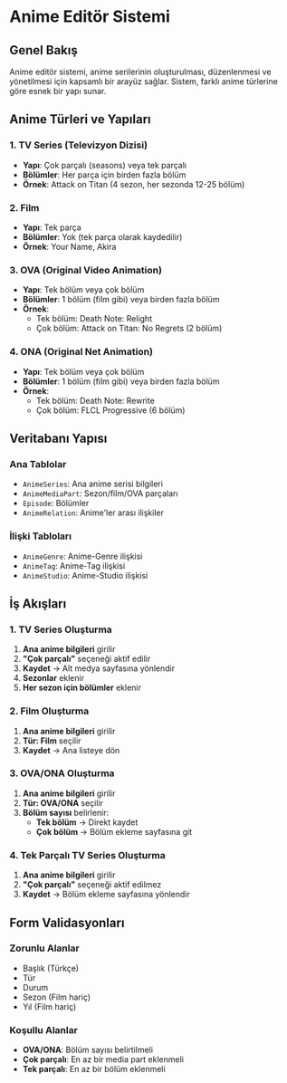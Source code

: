# Anime Editör Sistemi

## Genel Bakış

Anime editör sistemi, anime serilerinin oluşturulması, düzenlenmesi ve yönetilmesi için kapsamlı bir arayüz sağlar. Sistem, farklı anime türlerine göre esnek bir yapı sunar.

## Anime Türleri ve Yapıları

### 1. TV Series (Televizyon Dizisi)
- **Yapı**: Çok parçalı (seasons) veya tek parçalı
- **Bölümler**: Her parça için birden fazla bölüm
- **Örnek**: Attack on Titan (4 sezon, her sezonda 12-25 bölüm)

### 2. Film
- **Yapı**: Tek parça
- **Bölümler**: Yok (tek parça olarak kaydedilir)
- **Örnek**: Your Name, Akira

### 3. OVA (Original Video Animation)
- **Yapı**: Tek bölüm veya çok bölüm
- **Bölümler**: 1 bölüm (film gibi) veya birden fazla bölüm
- **Örnek**: 
  - Tek bölüm: Death Note: Relight
  - Çok bölüm: Attack on Titan: No Regrets (2 bölüm)

### 4. ONA (Original Net Animation)
- **Yapı**: Tek bölüm veya çok bölüm
- **Bölümler**: 1 bölüm (film gibi) veya birden fazla bölüm
- **Örnek**: 
  - Tek bölüm: Death Note: Rewrite
  - Çok bölüm: FLCL Progressive (6 bölüm)

## Veritabanı Yapısı

### Ana Tablolar
- `AnimeSeries`: Ana anime serisi bilgileri
- `AnimeMediaPart`: Sezon/film/OVA parçaları
- `Episode`: Bölümler
- `AnimeRelation`: Anime'ler arası ilişkiler

### İlişki Tabloları
- `AnimeGenre`: Anime-Genre ilişkisi
- `AnimeTag`: Anime-Tag ilişkisi
- `AnimeStudio`: Anime-Studio ilişkisi

## İş Akışları

### 1. TV Series Oluşturma
1. **Ana anime bilgileri** girilir
2. **"Çok parçalı"** seçeneği aktif edilir
3. **Kaydet** → Alt medya sayfasına yönlendir
4. **Sezonlar** eklenir
5. **Her sezon için bölümler** eklenir

### 2. Film Oluşturma
1. **Ana anime bilgileri** girilir
2. **Tür: Film** seçilir
3. **Kaydet** → Ana listeye dön

### 3. OVA/ONA Oluşturma
1. **Ana anime bilgileri** girilir
2. **Tür: OVA/ONA** seçilir
3. **Bölüm sayısı** belirlenir:
   - **Tek bölüm** → Direkt kaydet
   - **Çok bölüm** → Bölüm ekleme sayfasına git

### 4. Tek Parçalı TV Series Oluşturma
1. **Ana anime bilgileri** girilir
2. **"Çok parçalı"** seçeneği aktif edilmez
3. **Kaydet** → Bölüm ekleme sayfasına yönlendir

## Form Validasyonları

### Zorunlu Alanlar
- Başlık (Türkçe)
- Tür
- Durum
- Sezon (Film hariç)
- Yıl (Film hariç)

### Koşullu Alanlar
- **OVA/ONA**: Bölüm sayısı belirtilmeli
- **Çok parçalı**: En az bir media part eklenmeli
- **Tek parçalı**: En az bir bölüm eklenmeli